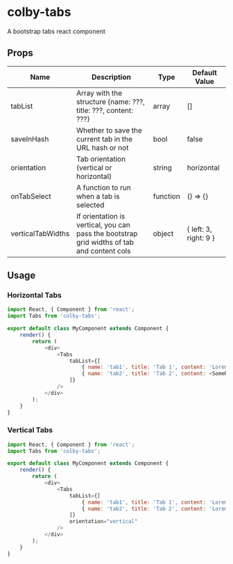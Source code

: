 # colby-tabs

A bootstrap tabs react component

## Props

| Name              | Description                                                                                | Type     | Default Value         |
| ----------------- | ------------------------------------------------------------------------------------------ | -------- | --------------------- |
| tabList           | Array with the structure {name: ???, title: ???, content: ???}                             | array    | []                    |
| saveInHash        | Whether to save the current tab in the URL hash or not                                     | bool     | false                 |
| orientation       | Tab orientation (vertical or horizontal)                                                   | string   | horizontal            |
| onTabSelect       | A function to run when a tab is selected                                                   | function | () => {}              |
| verticalTabWidths | If orientation is vertical, you can pass the bootstrap grid widths of tab and content cols | object   | { left: 3, right: 9 } |

## Usage

### Horizontal Tabs

```javascript
import React, { Component } from 'react';
import Tabs from 'colby-tabs';

export default class MyComponent extends Component {
    render() {
        return (
            <div>
                <Tabs
                    tabList={[
                        { name: 'tab1', title: 'Tab 1', content: 'Lorem Ipsum...' },
                        { name: 'tab2', title: 'Tab 2', content: <SomeReactComponent /> },
                    ]}
                />
            </div>
        );
    }
}
```

### Vertical Tabs

```javascript
import React, { Component } from 'react';
import Tabs from 'colby-tabs';

export default class MyComponent extends Component {
    render() {
        return (
            <div>
                <Tabs
                    tabList={[
                        { name: 'tab1', title: 'Tab 1', content: 'Lorem Ipsum...' },
                        { name: 'tab2', title: 'Tab 2', content: 'Lorem ipsum 2...' },
                    ]}
                    orientation="vertical"
                />
            </div>
        );
    }
}
```
